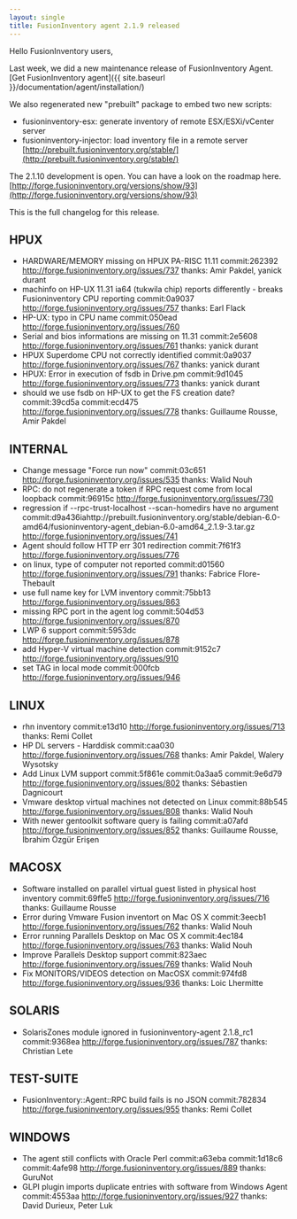 ```yaml
---
layout: single
title: FusionInventory agent 2.1.9 released
---
```


Hello FusionInventory users,

Last week, we did a new maintenance release of FusionInventory Agent.
[Get FusionInventory agent]({{ site.baseurl }}/documentation/agent/installation/)

We also regenerated new "prebuilt" package to embed two new scripts:
 - fusioninventory-esx: generate inventory of remote ESX/ESXi/vCenter server
 - fusioninventory-injector: load inventory file in a remote server
[http://prebuilt.fusioninventory.org/stable/](http://prebuilt.fusioninventory.org/stable/)

The 2.1.10 development is open. You can have a look on the roadmap here.
[http://forge.fusioninventory.org/versions/show/93](http://forge.fusioninventory.org/versions/show/93)

This is the full changelog for this release.

## HPUX

* HARDWARE/MEMORY missing on HPUX PA-RISC 11.11
       commit:262392
     http://forge.fusioninventory.org/issues/737
   thanks: Amir Pakdel, yanick durant
* machinfo on HP-UX 11.31 ia64 (tukwila chip) reports differently - breaks Fusioninventory CPU reporting
       commit:0a9037
     http://forge.fusioninventory.org/issues/757
   thanks: Earl Flack
* HP-UX: typo in CPU name
       commit:050ead
     http://forge.fusioninventory.org/issues/760
* Serial and bios informations are missing on 11.31
       commit:2e5608
     http://forge.fusioninventory.org/issues/761
   thanks: yanick durant
* HPUX Superdome CPU not correctly identified
       commit:0a9037
     http://forge.fusioninventory.org/issues/767
   thanks: yanick durant
* HPUX: Error in execution of fsdb in Drive.pm
       commit:9d1045
     http://forge.fusioninventory.org/issues/773
   thanks: yanick durant
* should we use fsdb on HP-UX to get the FS creation date?
       commit:39cd5a commit:ecd475
     http://forge.fusioninventory.org/issues/778
   thanks: Guillaume Rousse, Amir Pakdel

## INTERNAL

* Change message &quot;Force run now&quot;
       commit:03c651
     http://forge.fusioninventory.org/issues/535
   thanks: Walid Nouh
* RPC: do not regenerate a token if RPC request come from local loopback
       commit:96915c
     http://forge.fusioninventory.org/issues/730
* regression if --rpc-trust-localhost --scan-homedirs have no argument
       commit:d9a436iahttp://prebuilt.fusioninventory.org/stable/debian-6.0-amd64/fusioninventory-agent_debian-6.0-amd64_2.1.9-3.tar.gz
     http://forge.fusioninventory.org/issues/741
* Agent should follow HTTP err 301 redirection
       commit:7f61f3
     http://forge.fusioninventory.org/issues/776
* on linux, type of computer not reported
       commit:d01560
     http://forge.fusioninventory.org/issues/791
   thanks: Fabrice Flore-Thebault
* use full name key for LVM inventory
       commit:75bb13
     http://forge.fusioninventory.org/issues/863
* missing RPC port in the agent log
       commit:504d53
     http://forge.fusioninventory.org/issues/870
* LWP 6 support
       commit:5953dc
     http://forge.fusioninventory.org/issues/878
* add Hyper-V virtual machine detection
       commit:9152c7
     http://forge.fusioninventory.org/issues/910
* set TAG in local mode
       commit:000fcb
     http://forge.fusioninventory.org/issues/946

## LINUX

* rhn inventory
       commit:e13d10
     http://forge.fusioninventory.org/issues/713
   thanks: Remi Collet
* HP DL servers - Harddisk
       commit:caa030
     http://forge.fusioninventory.org/issues/768
   thanks: Amir Pakdel, Walery Wysotsky
* Add Linux LVM support
       commit:5f861e commit:0a3aa5 commit:9e6d79
     http://forge.fusioninventory.org/issues/802
   thanks: Sébastien Dagnicourt
* Vmware desktop virtual machines not detected on Linux
       commit:88b545
     http://forge.fusioninventory.org/issues/808
   thanks: Walid Nouh
* With newer gentoolkit software query is failing
       commit:a07afd
     http://forge.fusioninventory.org/issues/852
   thanks: Guillaume Rousse, İbrahim Özgür Erişen

## MACOSX

* Software installed on parallel virtual guest listed in physical host inventory
       commit:69ffe5
     http://forge.fusioninventory.org/issues/716
   thanks: Guillaume Rousse
* Error during Vmware Fusion inventort on Mac OS X
       commit:3eecb1
     http://forge.fusioninventory.org/issues/762
   thanks: Walid Nouh
* Error running Parallels Desktop on Mac OS X
       commit:4ec184
     http://forge.fusioninventory.org/issues/763
   thanks: Walid Nouh
* Improve Parallels Desktop support
       commit:823aec
     http://forge.fusioninventory.org/issues/769
   thanks: Walid Nouh
* Fix MONITORS/VIDEOS detection on MacOSX
       commit:974fd8
     http://forge.fusioninventory.org/issues/936
   thanks: Loic Lhermitte

## SOLARIS

* SolarisZones module ignored in fusioninventory-agent  2.1.8_rc1
       commit:9368ea
     http://forge.fusioninventory.org/issues/787
   thanks: Christian Lete

## TEST-SUITE

* FusionInventory::Agent::RPC build fails is no JSON
       commit:782834
     http://forge.fusioninventory.org/issues/955
   thanks: Remi Collet

## WINDOWS

* The agent still conflicts with Oracle Perl
       commit:a63eba commit:1d18c6 commit:4afe98
     http://forge.fusioninventory.org/issues/889
   thanks: GuruNot
* GLPI plugin imports duplicate entries with software from Windows Agent
       commit:4553aa
     http://forge.fusioninventory.org/issues/927
   thanks: David Durieux, Peter Luk
